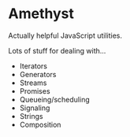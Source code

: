 # Amethyst

Actually helpful JavaScript utilities.

Lots of stuff for dealing with...

-   Iterators
-   Generators
-   Streams
-   Promises
-   Queueing/scheduling
-   Signaling
-   Strings
-   Composition
